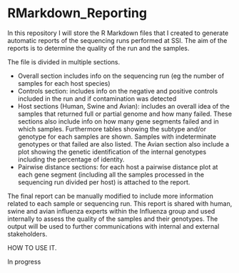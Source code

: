 # RMarkdown_Reporting
In this repository I will store the R Markdown files that I created to generate automatic reports of the sequencing runs performed at SSI. The aim of the reports is to determine the quality of the run and the samples. 

The file is divided in multiple sections.

- Overall section includes info on the sequencing run (eg the number of samples for each host species)
- Controls section: includes info on the negative and positive controls included in the run and if contamination was detected
- Host sections (Human, Swine and Avian): includes an overall idea of the samples that returned full or partial genome and how many failed. These sections also include info on how many gene segments failed and in which samples. Furthermore tables showing the subtype and/or genotype for each samples are shown. Samples with indeterminate genotypes or that failed are also listed. The Avian section also include a plot showing the genetic identification of the internal genotypes including the percentage of identity.
- Pairwise distance sections: for each host a pairwise distance plot at each gene segment (including all the samples processed in the sequencing run divided per host) is attached to the report.

The final report can be manually modified to include more information related to each sample or sequencing run.
This report is shared with human, swine and avian influenza experts within the Influenza group and used internally to assess the quality of the samples and their genotypes. The output will be used to further communications with internal and external stakeholders.

HOW TO USE IT.

In progress

